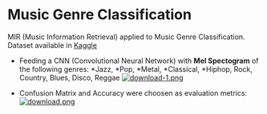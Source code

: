 # Music Genre Classification
MIR (Music Information Retrieval) applied to Music Genre Classification.  
  Dataset available in <a href='https://www.kaggle.com/datasets/andradaolteanu/gtzan-dataset-music-genre-classification'>Kaggle</a>

* Feeding a CNN (Convolutional Neural Network) with **Mel Spectogram** of the following genres: *Jazz, *Pop, *Metal, *Classical, *Hiphop, Rock, Country, Blues, Disco, Reggae 
[![download-1.png](https://i.postimg.cc/nhqGb9dq/download-1.png)](https://postimg.cc/685vCqxQ)



* Confusion Matrix and Accuracy were choosen as evaluation metrics:  
[![download.png](https://i.postimg.cc/j2Vjb23J/download.png)](https://postimg.cc/G8QRPLCc)
